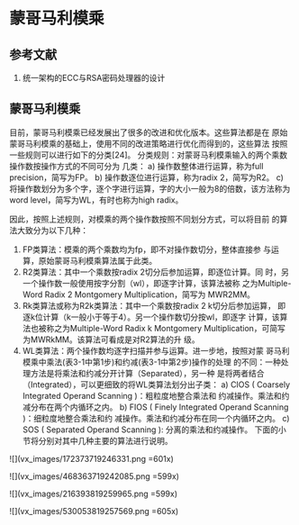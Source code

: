 # 蒙哥马利模乘

## 参考文献
1. 统一架构的ECC与RSA密码处理器的设计 


## 蒙哥马利模乘
目前，蒙哥马利模乘已经发展出了很多的改进和优化版本。这些算法都是在 原始蒙哥马利模乘的基础上，使用不同的改进策略进行优化而得到的，这些算法
按照一些规则可以进行如下的分类[24]。 
分类规则：对蒙哥马利模乘输入的两个乘数操作数按操作方式的不同可分为
几类： 
a) 操作数整体进行运算，称为full precision，简写为FP。  b) 操作数逐位进行运算，称为radix 2，简写为R2。 
c) 将操作数划分为多个字，逐个字进行运算，字的大小一般为8的倍数，该方法称为word level，简写为WL，有时也称为high radix。 

因此，按照上述规则，对模乘的两个操作数按照不同划分方式，可以将目前
的算法大致分为以下几种： 
1) FP类算法：模乘的两个乘数均为fp，即不对操作数切分，整体直接参
与运算，原始蒙哥马利模乘算法属于此类。 
2) R2类算法：其中一个乘数按radix 2切分后参加运算，即逐位计算。同
时，另一个操作数一般使用按字分割（wl），即逐字计算，该算法被称 之为Multiple-Word Radix 2 Montgomery Multiplication，简写为 MWR2MM。 
3) Rk类算法或称为R2k类算法：其中一个乘数按radix 2 k切分后参加运算， 即逐k位计算（k一般小于等于4）。另一个操作数切分按wl，即逐字 计算，该算法也被称之为Multiple-Word Radix k Montgomery  Multiplication，可简写为MWRkMM。该算法可看成是对R2算法的升 级。 
4) WL类算法：两个操作数均逐字扫描并参与运算。进一步地，按照对蒙
哥马利模乘中乘法(表3-1中第1步)和约减(表3-1中第2步)操作的处理 的不同：一种处理方法是将乘法和约减分开计算（Separated），另一种 是将两者结合（Integrated），可以更细致的将WL类算法划分出子类：  a) CIOS ( Coarsely Integrated Operand Scanning )：粗粒度地整合乘法和
约减操作。乘法和约减分布在两个内循环之内。  b) FIOS ( Finely Integrated Operand Scanning )：细粒度地整合乘法和约
减操作。乘法和约减分布在同一个内循环之内。  c) SOS ( Separated Operand Scanning ): 分离的乘法和约减操作。  下面的小节将分别对其中几种主要的算法进行说明。 

![](vx_images/172373719246331.png =601x)

![](vx_images/468363719242085.png =599x)


![](vx_images/216393819259965.png =599x)


![](vx_images/530053819257569.png =605x)


